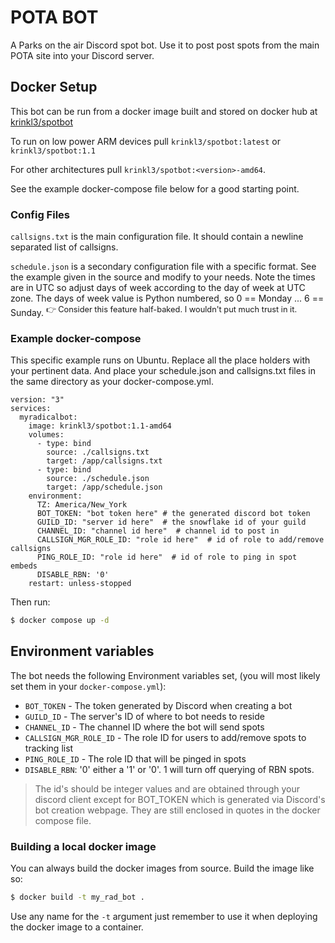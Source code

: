 # POTA BOT

A Parks on the air Discord spot bot. Use it to post post spots from the main
POTA site into your Discord server.

## Docker Setup

This bot can be run from a docker image built and stored on docker hub at 
[krinkl3/spotbot](https://hub.docker.com/repository/docker/krinkl3/spotbot/general)

To run on low power ARM devices pull `krinkl3/spotbot:latest` or `krinkl3/spotbot:1.1`

For other architectures pull `krinkl3/spotbot:<version>-amd64`.

See the example docker-compose file below for a good starting point.

### Config Files

`callsigns.txt` is the main configuration file. It should contain a newline 
separated list of callsigns.

`schedule.json` is a secondary configuration file with a specific format. See the
example given in the source and modify to your needs. 
Note the times are in UTC so adjust days of week according to the day of week at UTC zone. The days of week value is Python numbered, so 0 == Monday ... 6 == Sunday.
<span style="vertical-align:super;font-size:0.8rem">👉 Consider this feature half-baked. I wouldn't put much trust in it.</span>

### Example docker-compose

This specific example runs on Ubuntu. Replace all the place holders with your
pertinent data. And place your schedule.json and callsigns.txt files in the same directory as your docker-compose.yml.

```docker
version: "3"
services:
  myradicalbot:
    image: krinkl3/spotbot:1.1-amd64
    volumes:
      - type: bind
        source: ./callsigns.txt
        target: /app/callsigns.txt
      - type: bind
        source: ./schedule.json
        target: /app/schedule.json
    environment:
      TZ: America/New_York
      BOT_TOKEN: "bot token here" # the generated discord bot token
      GUILD_ID: "server id here"  # the snowflake id of your guild
      CHANNEL_ID: "channel id here"  # channel id to post in
      CALLSIGN_MGR_ROLE_ID: "role id here"  # id of role to add/remove callsigns
      PING_ROLE_ID: "role id here"  # id of role to ping in spot embeds
      DISABLE_RBN: '0'
    restart: unless-stopped
```

Then run: 

```bash
$ docker compose up -d
```

## Environment variables

The bot needs the following Environment variables set, (you will most likely
set them in your `docker-compose.yml`):

* `BOT_TOKEN` - The token generated by Discord when creating a bot
* `GUILD_ID` - The server's ID of where to bot needs to reside
* `CHANNEL_ID` - The channel ID where the bot will send spots
* `CALLSIGN_MGR_ROLE_ID` - The role ID for users to add/remove spots to tracking list
* `PING_ROLE_ID` - The role ID that will be pinged in spots
* `DISABLE_RBN`: '0' either a '1' or '0'. 1 will turn off querying of RBN spots.

> The id's should be integer values and are obtained through your discord client
> except for BOT_TOKEN which is generated via Discord's bot creation webpage. They 
> are still enclosed in quotes in the docker compose file.


### Building a local docker image
You can always build the docker images from source. Build the image like so:

```bash
$ docker build -t my_rad_bot . 
```

Use any name for the `-t` argument just remember to use it when deploying the 
docker image to a container.

